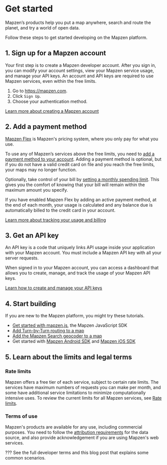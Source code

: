 # Get started

Mapzen’s products help you put a map anywhere, search and route the planet, and try a world of open data.

Follow these steps to get started developing on the Mapzen platform.

## 1. Sign up for a Mapzen account

Your first step is to create a Mapzen developer account. After you sign in, you can modify your account settings, view your Mapzen service usage, and manage your API keys. An account and API keys are required to use Mapzen services, even within the free limits.

1. Go to https://mapzen.com.
2. Click `Sign Up`.
3. Choose your authentication method.

[Learn more about creating a Mapzen account](account-settings/#Sign-up-for-a-Mapzen-account)

## 2. Add a payment method

[Mapzen Flex](https://mapzen.com/pricing) is Mapzen's pricing system, where you only pay for what you use.

To use any of Mapzen’s services above the free limits, you need to [add a payment method to your account](account-settings.md/#Add-your-Mapzen-Flex-payment-method). Adding a payment method is optional, but if you do not have a valid credit card on file and you reach the free limits, your maps may no longer function.

Optionally, take control of your bill by [setting a monthly spending limit](account-settings.md/#Set-monthly-spending-limits). This gives you the comfort of knowing that your bill will remain within the maximum amount you specify.

If you have enabled Mapzen Flex by adding an active payment method, at the end of each month, your usage is calculated and any balance due is automatically billed to the credit card in your account.

[Learn more about tracking your usage and billing](billing)

## 3. Get an API key

An API key is a code that uniquely links API usage inside your application with your Mapzen account. You must include a Mapzen API key with all your server requests.

When signed in to your Mapzen account, you can access a dashboard that allows you to create, manage, and track the usage of your Mapzen API keys.

[Learn how to create and manage your API keys](api-keys.md)

## 4. Start building

If you are new to the Mapzen platform, you might try these tutorials.

- [Get started with mapzen.js](https://mapzen.com/documentation/mapzen-js/get-started/), the Mapzen JavaScript SDK
- [Add Turn-by-Turn routing to a map](https://mapzen.com/documentation/mobility/turn-by-turn/add-routing-to-a-map/)
- [Add the Mapzen Search geocoder to a map](https://mapzen.com/documentation/search/add-search-to-a-map/)
- Get started with [Mapzen Android SDK](https://mapzen.com/documentation/android/getting-started/) and [Mapzen iOS SDK](https://mapzen.com/documentation/ios/getting-started/)

## 5. Learn about the limits and legal terms

### Rate limits

Mapzen offers a free tier of each service, subject to certain rate limits. The services have maximum numbers of requests you can make per month, and some have additional service limitations to minimize computationally intensive uses. To review the current limits for all Mapzen services, see [Rate limits](rate-limits.md).

### Terms of use

Mapzen's products are available for any use, including commercial purposes. You need to follow the [attribution requirements](https://mapzen.com/rights/) for the data source, and also provide acknowledgement if you are using Mapzen's web services.

??? See the full developer terms and this blog post that explains some common scenarios.

